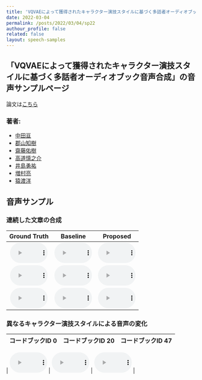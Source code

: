 ```yaml
---
title: 'VQVAEによって獲得されたキャラクター演技スタイルに基づく多話者オーディオブック音声合成'
date: 2022-03-04
permalink: /posts/2022/03/04/sp22
authour_profile: false
related: false
layout: speech-samples
---
```



## 「VQVAEによって獲得されたキャラクター演技スタイルに基づく多話者オーディオブック音声合成」の音声サンプルページ 
論文は[こちら](https://wataru-nakata.github.io/files/nakata21sp_vqvae_audiobook.pdf)

### 著者:
* [中田亘](https://wataru-nakata.github.io)
* [郡山知樹](https://hyama5.github.io/index-j.html)
* [齋藤佑樹](http://sython.org/)
* [高道慎之介](https://sites.google.com/site/shinnosuketakamichi/home)
* [井島勇祐](https://sites.google.com/view/yskijm/profile)
* [増村亮](https://sites.google.com/site/ryomasumuraweb/home)
* [猿渡洋](https://researchmap.jp/read0102891)


## 音声サンプル

### 連続した文章の合成

| Ground Truth | Baseline | Proposed |
|:---:|:---:|:---:|
| <audio style="width: 100px;" src='/files/SSW11/gpe/ground_truth/22_05khz_test37.wav' controls preload></audio> | <audio style="width: 100px;" src='/files/sp-vqvae/Baseline/1131.wav' controls preload></audio> | <audio style="width: 100px;" src='/files/sp-vqvae/proposed/arikun_1131.wav' controls preload></audio> |
| <audio style="width: 100px;" src='/files/SSW11/gpe/ground_truth/22_05khz_test38.wav' controls preload></audio> | <audio style="width: 100px;" src='/files/sp-vqvae/Baseline/1132.wav' controls preload></audio> | <audio style="width: 100px;" src='/files/sp-vqvae/proposed/arikun_1132.wav' controls preload></audio> |
| <audio style="width: 100px;" src='/files/SSW11/gpe/ground_truth/22_05khz_test39.wav' controls preload></audio> | <audio style="width: 100px;" src='/files/sp-vqvae/Baseline/1133.wav' controls preload></audio> | <audio style="width: 100px;" src='/files/sp-vqvae/proposed/arikun_1133.wav' controls preload></audio> |

### 異なるキャラクター演技スタイルによる音声の変化

| コードブックID 0 | コードブックID 20 | コードブックID 47 |
|:---:|:---:|:---:|

| <audio style="width: 100px;" src='/files/sp-vqvae/proposed/arikun_1094:arikun_chapt000_parag000_style000_000:JKAC_0.wav' controls preload></audio> | <audio style="width: 100px;" src='/files/sp-vqvae/proposed/arikun_1094:arikun_chapt000_parag000_style000_000:JKAC_20.wav' controls preload></audio> | <audio style="width: 100px;" src='/files/sp-vqvae/proposed/arikun_1094:arikun_chapt000_parag000_style000_000:JKAC_47.wav' controls preload></audio> | 
